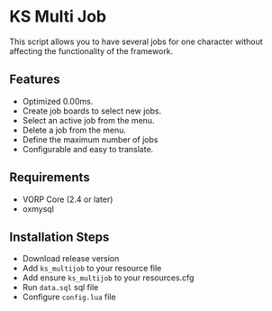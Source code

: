 # KS Multi Job

This script allows you to have several jobs for one character without affecting the functionality of the framework.


## Features

- Optimized 0.00ms.
- Create job boards to select new jobs.
- Select an active job from the menu.
- Delete a job from the menu.
- Define the maximum number of jobs
- Configurable and easy to translate.


## Requirements

- VORP Core (2.4 or later)
- oxmysql


## Installation Steps

- Download release version 
- Add `ks_multijob` to your resource file
- Add ensure `ks_multijob` to your resources.cfg
- Run `data.sql` sql file
- Configure `config.lua` file

